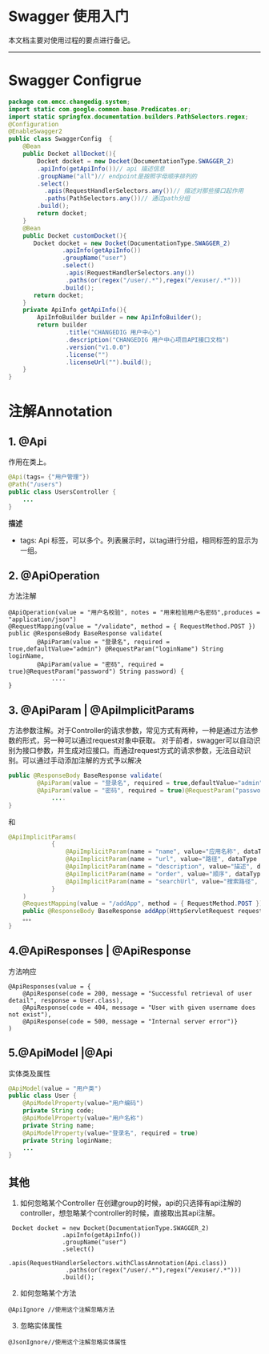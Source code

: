 Swagger 使用入门
=====
本文档主要对使用过程的要点进行备记。

--------------------------

# Swagger Configrue
```java
package com.emcc.changedig.system;
import static com.google.common.base.Predicates.or;
import static springfox.documentation.builders.PathSelectors.regex;
@Configuration
@EnableSwagger2
public class SwaggerConfig  {
    @Bean
    public Docket allDocket(){
    	Docket docket = new Docket(DocumentationType.SWAGGER_2)
    	.apiInfo(getApiInfo())// api 描述信息
    	.groupName("all")// endpoint是按照字母顺序排列的
    	.select()
    	  .apis(RequestHandlerSelectors.any())// 描述对那些接口起作用
    	  .paths(PathSelectors.any())// 通过path分组
    	.build();
    	return docket;
    }
    @Bean
    public Docket customDocket(){
       Docket docket = new Docket(DocumentationType.SWAGGER_2)
       		   .apiInfo(getApiInfo())
       		   .groupName("user")
               .select()
               	.apis(RequestHandlerSelectors.any())
               	.paths(or(regex("/user/.*"),regex("/exuser/.*")))
               .build();
       return docket;
    }
    private ApiInfo getApiInfo(){
    	ApiInfoBuilder builder = new ApiInfoBuilder();
    	return builder
    			.title("CHANGEDIG 用户中心")
    			.description("CHANGEDIG 用户中心项目API接口文档")
    			.version("v1.0.0")
    			.license("")
    			.licenseUrl("").build();
    }
}
```
# 注解Annotation
## 1. @Api
作用在类上。
```java
@Api(tags= {"用户管理"})
@Path("/users")
public class UsersController {
    ...
}
```
**描述**

 - tags: Api 标签，可以多个。列表展示时，以tag进行分组，相同标签的显示为一组。
## 2. @ApiOperation
方法注解
```
@ApiOperation(value = "用户名校验", notes = "用来检验用户名密码",produces = "application/json")
@RequestMapping(value = "/validate", method = { RequestMethod.POST })
public @ResponseBody BaseResponse validate(
		@ApiParam(value = "登录名", required = true,defaultValue="admin") @RequestParam("loginName") String loginName,
		@ApiParam(value = "密码", required = true)@RequestParam("password") String password) {
			....
}
```
## 3. @ApiParam | @ApiImplicitParams
方法参数注解。对于Controller的请求参数，常见方式有两种，一种是通过方法参数的形式，另一种可以通过request对象中获取。
对于前者，swagger可以自动识别为接口参数，并生成对应接口。而通过request方式的请求参数，无法自动识别。可以通过手动添加注解的方式予以解决
```java
public @ResponseBody BaseResponse validate(
		@ApiParam(value = "登录名", required = true,defaultValue="admin") @RequestParam("loginName") String loginName,
		@ApiParam(value = "密码", required = true)@RequestParam("password") String password) {
			....
}
```
和
```java
@ApiImplicitParams(
		    {
		        @ApiImplicitParam(name = "name", value="应用名称", dataType = "String", required = true, paramType = "query"),
		        @ApiImplicitParam(name = "url", value="路径", dataType = "String", required = true, paramType = "query"),
		        @ApiImplicitParam(name = "description", value="描述", dataType = "String", required = true, paramType = "query"),
		        @ApiImplicitParam(name = "order", value="顺序", dataType = "String", required = true, paramType = "query"),
		        @ApiImplicitParam(name = "searchUrl", value="搜索路径", dataType = "String", required = true, paramType = "query")
		    }
	)
	@RequestMapping(value = "/addApp", method = { RequestMethod.POST })
	public @ResponseBody BaseResponse addApp(HttpServletRequest request) {
	。。。
}
```
## 4.@ApiResponses | @ApiResponse
方法响应
```
@ApiResponses(value = {
    @ApiResponse(code = 200, message = "Successful retrieval of user detail", response = User.class),
    @ApiResponse(code = 404, message = "User with given username does not exist"),
    @ApiResponse(code = 500, message = "Internal server error")}
)
```
## 5.@ApiModel |@Api
实体类及属性
```JAVA
@ApiModel(value = "用户类") 
public class User {	
	@ApiModelProperty(value="用户编码")
	private String code;
	@ApiModelProperty(value="用户名称")
	private String name;
	@ApiModelProperty(value="登录名", required = true)
	private String loginName; 
	...
}
```

## 其他
1. 如何忽略某个Controller
在创建group的时候，api的只选择有api注解的controller，想忽略某个controller的时候，直接取出其api注解。
```
 Docket docket = new Docket(DocumentationType.SWAGGER_2)
       		   .apiInfo(getApiInfo())
       		   .groupName("user")
               .select()
               	.apis(RequestHandlerSelectors.withClassAnnotation(Api.class))
               	.paths(or(regex("/user/.*"),regex("/exuser/.*")))
               .build();
```
2. 如何忽略某个方法
```
@ApiIgnore //使用这个注解忽略方法
```
3. 忽略实体属性
```
@JsonIgnore//使用这个注解忽略实体属性
```